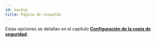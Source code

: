 ```yaml
---
id: backup
title: Página de respaldo
---
```


Estas opciones se detallan en el capítulo [**Configuración de la copia de seguridad**](../Backup/settings.md).

